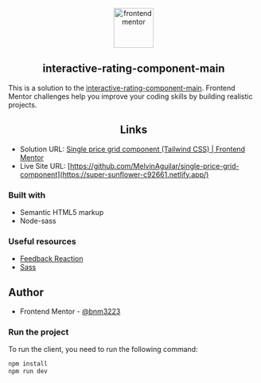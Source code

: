 <div align="center">

  [<img src="https://www.frontendmentor.io/static/images/logo-mobile.svg" alt="frontendmentor" width="80">](https://www.frontendmentor.io/challenges)

  <h2 align="center">interactive-rating-component-main</h2>

</div>

This is a solution to the [interactive-rating-component-main](https://www.frontendmentor.io/challenges/interactive-rating-component-koxpeBUmI). Frontend Mentor challenges help you improve your coding skills by building realistic projects.

<h2 align="center">Links</h2>

- Solution URL: [Single price grid component (Tailwind CSS) | Frontend Mentor](https://www.frontendmentor.io/solutions/interactiveratingcomponentmainsass--i8uzCkKSS)
- Live Site URL: [https://github.com/MelvinAguilar/single-price-grid-component](https://super-sunflower-c92661.netlify.app/)

### Built with

- Semantic HTML5 markup
- Node-sass

### Useful resources

- [Feedback Reaction](https://codepen.io/aaroniker/pen/mdyYBPP)
- [Sass](https://sass-guidelin.es/)

## Author

- Frontend Mentor - [@bnm3223](https://www.frontendmentor.io/profile/bnm3223)

### Run the project

To run the client, you need to run the following command:

```bash
npm install
npm run dev
```
